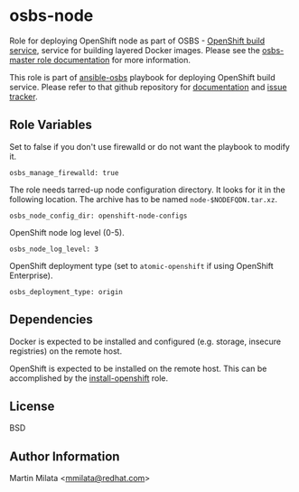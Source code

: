 osbs-node
=========

Role for deploying OpenShift node as part of OSBS - [OpenShift build
service](https://github.com/projectatomic/osbs-client/), service for building
layered Docker images. Please see the [osbs-master role
documentation](https://github.com/projectatomic/ansible-role-osbs-master/blob/master/README.md)
for more information.

This role is part of
[ansible-osbs](https://github.com/projectatomic/ansible-osbs/) playbook for
deploying OpenShift build service. Please refer to that github repository for
[documentation](https://github.com/projectatomic/ansible-osbs/blob/master/README.md)
and [issue tracker](https://github.com/projectatomic/ansible-osbs/issues).

Role Variables
--------------

Set to false if you don't use firewalld or do not want the playbook to modify
it.

    osbs_manage_firewalld: true

The role needs tarred-up node configuration directory. It looks for it in the
following location. The archive has to be named `node-$NODEFQDN.tar.xz`.

    osbs_node_config_dir: openshift-node-configs

OpenShift node log level (0-5).

    osbs_node_log_level: 3

OpenShift deployment type (set to `atomic-openshift` if using OpenShift Enterprise).

    osbs_deployment_type: origin

Dependencies
------------

Docker is expected to be installed and configured (e.g. storage, insecure
registries) on the remote host.

OpenShift is expected to be installed on the remote host. This can be
accomplished by the
[install-openshift](https://github.com/projectatomic/ansible-role-install-openshift)
role.

License
-------

BSD

Author Information
------------------

Martin Milata &lt;mmilata@redhat.com&gt;
